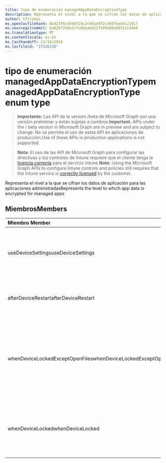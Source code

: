 ```yaml
---
title: tipo de enumeración managedAppDataEncryptionType
description: Representa el nivel a la que se cifran los datos de aplicación para las aplicaciones administradas
author: tfitzmac
ms.openlocfilehash: 6bd23f6cd590724c2c981ddf2c3087ead4c21817
ms.sourcegitcommit: 6a82bf240a3cfc0baabd227349e08a08311e3d44
ms.translationtype: MT
ms.contentlocale: es-ES
ms.lasthandoff: 12/18/2018
ms.locfileid: "27326120"
---
```

# <a name="managedappdataencryptiontype-enum-type"></a><span data-ttu-id="b0049-103">tipo de enumeración managedAppDataEncryptionType</span><span class="sxs-lookup"><span data-stu-id="b0049-103">managedAppDataEncryptionType enum type</span></span>

> <span data-ttu-id="b0049-104">**Importante:** Las API de la versión /beta de Microsoft Graph son una versión preliminar y están sujetas a cambios.</span><span class="sxs-lookup"><span data-stu-id="b0049-104">**Important:** APIs under the / beta version in Microsoft Graph are in preview and are subject to change.</span></span> <span data-ttu-id="b0049-105">No se permite el uso de estas API en aplicaciones de producción.</span><span class="sxs-lookup"><span data-stu-id="b0049-105">Use of these APIs in production applications is not supported.</span></span>

> <span data-ttu-id="b0049-106">**Nota:** El uso de las API de Microsoft Graph para configurar las directivas y los controles de Intune requiere que el cliente tenga la [licencia correcta](https://go.microsoft.com/fwlink/?linkid=839381) para el servicio Intune.</span><span class="sxs-lookup"><span data-stu-id="b0049-106">**Note:** Using the Microsoft Graph APIs to configure Intune controls and policies still requires that the Intune service is [correctly licensed](https://go.microsoft.com/fwlink/?linkid=839381) by the customer.</span></span>

<span data-ttu-id="b0049-107">Representa el nivel a la que se cifran los datos de aplicación para las aplicaciones administradas</span><span class="sxs-lookup"><span data-stu-id="b0049-107">Represents the level to which app data is encrypted for managed apps</span></span>
## <a name="members"></a><span data-ttu-id="b0049-108">Miembros</span><span class="sxs-lookup"><span data-stu-id="b0049-108">Members</span></span>
|<span data-ttu-id="b0049-109">Miembro	</span><span class="sxs-lookup"><span data-stu-id="b0049-109">Member</span></span>|<span data-ttu-id="b0049-110">Valor</span><span class="sxs-lookup"><span data-stu-id="b0049-110">Value</span></span>|<span data-ttu-id="b0049-111">Descripción</span><span class="sxs-lookup"><span data-stu-id="b0049-111">Description</span></span>|
|:---|:---|:---|
|<span data-ttu-id="b0049-112">useDeviceSettings</span><span class="sxs-lookup"><span data-stu-id="b0049-112">useDeviceSettings</span></span>|<span data-ttu-id="b0049-113">0</span><span class="sxs-lookup"><span data-stu-id="b0049-113">0</span></span>|<span data-ttu-id="b0049-114">Datos de aplicación se cifran en función de la configuración predeterminada en el dispositivo.</span><span class="sxs-lookup"><span data-stu-id="b0049-114">App data is encrypted based on the default settings on the device.</span></span>|
|<span data-ttu-id="b0049-115">afterDeviceRestart</span><span class="sxs-lookup"><span data-stu-id="b0049-115">afterDeviceRestart</span></span>|<span data-ttu-id="b0049-116">1</span><span class="sxs-lookup"><span data-stu-id="b0049-116">1</span></span>|<span data-ttu-id="b0049-117">Datos de aplicación se cifran cuando se reinicia el dispositivo.</span><span class="sxs-lookup"><span data-stu-id="b0049-117">App data is encrypted when the device is restarted.</span></span>|
|<span data-ttu-id="b0049-118">whenDeviceLockedExceptOpenFiles</span><span class="sxs-lookup"><span data-stu-id="b0049-118">whenDeviceLockedExceptOpenFiles</span></span>|<span data-ttu-id="b0049-119">2</span><span class="sxs-lookup"><span data-stu-id="b0049-119">2</span></span>|<span data-ttu-id="b0049-120">Datos de aplicación asociados con esta directiva se cifran cuando el dispositivo está bloqueado, excepto los datos de los archivos que están abiertos</span><span class="sxs-lookup"><span data-stu-id="b0049-120">App data associated with this policy is encrypted when the device is locked, except data in files that are open</span></span>|
|<span data-ttu-id="b0049-121">whenDeviceLocked</span><span class="sxs-lookup"><span data-stu-id="b0049-121">whenDeviceLocked</span></span>|<span data-ttu-id="b0049-122">3</span><span class="sxs-lookup"><span data-stu-id="b0049-122">3</span></span>|<span data-ttu-id="b0049-123">Datos de aplicación asociados con esta directiva se cifran cuando el dispositivo está bloqueado</span><span class="sxs-lookup"><span data-stu-id="b0049-123">App data associated with this policy is encrypted when the device is locked</span></span>|





